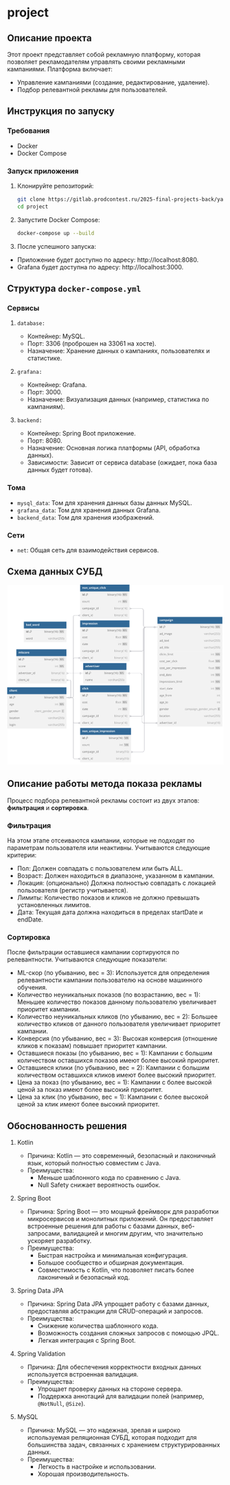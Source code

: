 # project

## Описание проекта

Этот проект представляет собой рекламную платформу, которая позволяет рекламодателям управлять своими рекламными кампаниями. Платформа включает:
- Управление кампаниями (создание, редактирование, удаление).
- Подбор релевантной рекламы для пользователей.

## Инструкция по запуску

### Требования

- Docker
- Docker Compose

### Запуск приложения

1. Клонируйте репозиторий:

    ```sh
    git clone https://gitlab.prodcontest.ru/2025-final-projects-back/ya-ilya.git
    cd project
    ```

2. Запустите Docker Compose:

    ```sh
    docker-compose up --build
    ```

3. После успешного запуска:

- Приложение будет доступно по адресу: http://localhost:8080.
- Grafana будет доступна по адресу: http://localhost:3000.

## Структура `docker-compose.yml`

### Сервисы

1. `database:`
   - Контейнер: MySQL.
   - Порт: 3306 (проброшен на 33061 на хосте).
   - Назначение: Хранение данных о кампаниях, пользователях и статистике.

2. `grafana:`
   - Контейнер: Grafana.
   - Порт: 3000.
   - Назначение: Визуализация данных (например, статистика по кампаниям).

3. `backend:`
   - Контейнер: Spring Boot приложение.
   - Порт: 8080.
   - Назначение: Основная логика платформы (API, обработка данных).
   - Зависимости: Зависит от сервиса database (ожидает, пока база данных будет готова).

### Тома

- `mysql_data`: Том для хранения данных базы данных MySQL.
- `grafana_data`: Том для хранения данных Grafana.
- `backend_data`: Том для хранения изображений.

### Сети

- `net`: Общая сеть для взаимодействия сервисов.

## Схема данных СУБД

<picture>
  <source media="(prefers-color-scheme: dark)" srcset="assets/database_dark.svg">
  <img alt="database" src="assets/database_light.svg">
</picture>

## Описание работы метода показа рекламы

Процесс подбора релевантной рекламы состоит из двух этапов: **фильтрация** и **сортировка**.

### Фильтрация
На этом этапе отсеиваются кампании, которые не подходят по параметрам пользователя или неактивны. Учитываются следующие критерии:

- Пол: Должен совпадать с пользователем или быть ALL.
- Возраст: Должен находиться в диапазоне, указанном в кампании.
- Локация: (опционально) Должна полностью совпадать с локацией пользователя (регистр учитывается).
- Лимиты: Количество показов и кликов не должно превышать установленных лимитов.
- Дата: Текущая дата должна находиться в пределах startDate и endDate.

### Сортировка
После фильтрации оставшиеся кампании сортируются по релевантности. Учитываются следующие показатели:

- ML-скор (по убыванию, вес = 3): Используется для определения релевантности кампании пользователю на основе машинного обучения.
- Количество неуникальных показов (по возрастанию, вес = 1): Меньшее количество показов данному пользователю увеличивает приоритет кампании.
- Количество неуникальных кликов (по убыванию, вес = 2): Большее количество кликов от данного пользователя увеличивает приоритет кампании.
- Конверсия (по убыванию, вес = 3): Высокая конверсия (отношение кликов к показам) повышает приоритет кампании.
- Оставшиеся показы (по убыванию, вес = 1): Кампании с большим количеством оставшихся показов имеют более высокий приоритет.
- Оставшиеся клики (по убыванию, вес = 2): Кампании с большим количеством оставшихся кликов имеют более высокий приоритет.
- Цена за показ (по убыванию, вес = 1): Кампании с более высокой ценой за показ имеют более высокий приоритет.
- Цена за клик (по убыванию, вес = 1): Кампании с более высокой ценой за клик имеют более высокий приоритет.

## Обоснованность решения

1. Kotlin
   - Причина: Kotlin — это современный, безопасный и лаконичный язык, который полностью совместим с Java.
   - Преимущества:
     - Меньше шаблонного кода по сравнению с Java.
     - Null Safety снижает вероятность ошибок.

2. Spring Boot
   - Причина: Spring Boot — это мощный фреймворк для разработки микросервисов и монолитных приложений. Он предоставляет встроенные решения для работы с базами данных, веб-запросами, валидацией и многим другим, что значительно ускоряет разработку.
   - Преимущества:
     - Быстрая настройка и минимальная конфигурация.
     - Большое сообщество и обширная документация.
     - Совместимость с Kotlin, что позволяет писать более лаконичный и безопасный код.
3. Spring Data JPA
   - Причина: Spring Data JPA упрощает работу с базами данных, предоставляя абстракции для CRUD-операций и запросов.
   - Преимущества:
     - Снижение количества шаблонного кода.
     - Возможность создания сложных запросов с помощью JPQL.
     - Легкая интеграция с Spring Boot.
4. Spring Validation
   - Причина: Для обеспечения корректности входных данных используется встроенная валидация.
   - Преимущества:
     - Упрощает проверку данных на стороне сервера.
     - Поддержка аннотаций для валидации полей (например, `@NotNull`, `@Size`).
5. MySQL
   - Причина: MySQL — это надежная, зрелая и широко используемая реляционная СУБД, которая подходит для большинства задач, связанных с хранением структурированных данных.
   - Преимущества:
     - Легкость в настройке и использовании.
     - Хорошая производительность.